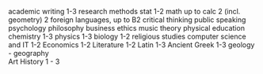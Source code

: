 academic writing 1-3
research methods
stat 1-2
math up to calc 2 (incl. geometry)
2 foreign languages, up to B2
critical thinking
public speaking 
psychology 
philosophy 
business ethics 
music theory
physical education
chemistry 1-3
physics 1-3
biology 1-2 
religious studies
computer science and IT 1-2
Economics 1-2
Literature 1-2 
Latin 1-3
Ancient Greek 1-3 
geology - geography  
Art
History 1 - 3
